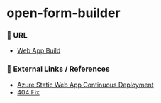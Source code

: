 # open-form-builder

### 🔗 URL
- [Web App Build](https://white-grass-0cd740d00.4.azurestaticapps.net)

### 🔗 External Links / References
- [Azure Static Web App Continuous Deployment](https://docs.github.com/en/actions/deployment/deploying-to-your-cloud-provider/deploying-to-azure/deploying-to-azure-static-web-app)
- [404 Fix](https://learn.microsoft.com/en-us/answers/questions/1340536/my-react-static-web-app-returns-404-after-reload-e)
